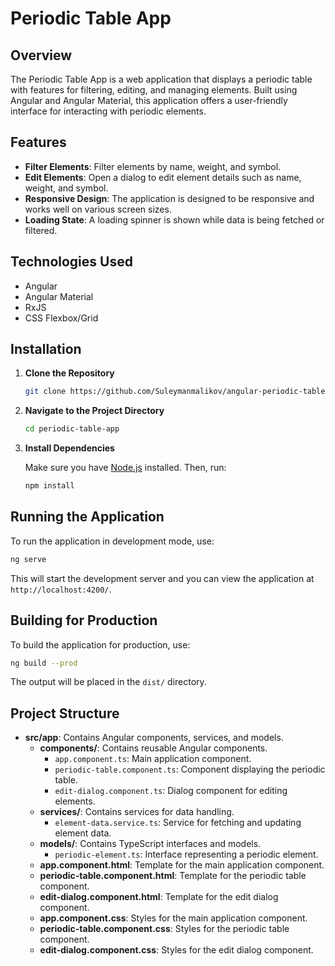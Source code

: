 # Periodic Table App

## Overview

The Periodic Table App is a web application that displays a periodic table with features for filtering, editing, and managing elements. Built using Angular and Angular Material, this application offers a user-friendly interface for interacting with periodic elements.

## Features

- **Filter Elements**: Filter elements by name, weight, and symbol.
- **Edit Elements**: Open a dialog to edit element details such as name, weight, and symbol.
- **Responsive Design**: The application is designed to be responsive and works well on various screen sizes.
- **Loading State**: A loading spinner is shown while data is being fetched or filtered.

## Technologies Used

- Angular
- Angular Material
- RxJS
- CSS Flexbox/Grid

## Installation

1. **Clone the Repository**

   ```bash
   git clone https://github.com/Suleymanmalikov/angular-periodic-table.git
   ```



2. **Navigate to the Project Directory**

   ```bash
   cd periodic-table-app
   ```

3. **Install Dependencies**

   Make sure you have [Node.js](https://nodejs.org/) installed. Then, run:

   ```bash
   npm install
   ```

## Running the Application

To run the application in development mode, use:

```bash
ng serve
```

This will start the development server and you can view the application at `http://localhost:4200/`.

## Building for Production

To build the application for production, use:

```bash
ng build --prod
```

The output will be placed in the `dist/` directory.

## Project Structure

- **src/app**: Contains Angular components, services, and models.
  - **components/**: Contains reusable Angular components.
    - `app.component.ts`: Main application component.
    - `periodic-table.component.ts`: Component displaying the periodic table.
    - `edit-dialog.component.ts`: Dialog component for editing elements.
  - **services/**: Contains services for data handling.
    - `element-data.service.ts`: Service for fetching and updating element data.
  - **models/**: Contains TypeScript interfaces and models.
    - `periodic-element.ts`: Interface representing a periodic element.
  - **app.component.html**: Template for the main application component.
  - **periodic-table.component.html**: Template for the periodic table component.
  - **edit-dialog.component.html**: Template for the edit dialog component.
  - **app.component.css**: Styles for the main application component.
  - **periodic-table.component.css**: Styles for the periodic table component.
  - **edit-dialog.component.css**: Styles for the edit dialog component.


